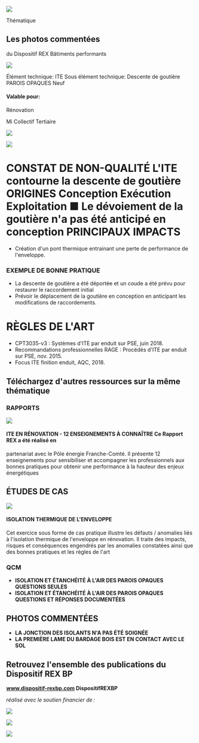 ![](<images/Dévoiement de la goutière pour une ITE continue/_page_0_Picture_0.jpeg>)

Thématique

## Les photos commentées

du Dispositif REX Bâtiments performants

![](<images/Dévoiement de la goutière pour une ITE continue/_page_0_Picture_3.jpeg>)

Élément technique: ITE Sous élément technique: Descente de goutière PAROIS OPAQUES Neuf

#### Valable pour:

Rénovation

 Mi Collectif Tertiaire

![](<images/Dévoiement de la goutière pour une ITE continue/_page_0_Picture_9.jpeg>)

![](<images/Dévoiement de la goutière pour une ITE continue/_page_0_Picture_10.jpeg>)

# CONSTAT DE NON-QUALITÉ L'ITE contourne la descente de goutière ORIGINES Conception Exécution Exploitation ■ Le dévoiement de la goutière n'a pas été anticipé en conception PRINCIPAUX IMPACTS

- Création d'un pont thermique entrainant une perte de performance de l'enveloppe.
### EXEMPLE DE BONNE PRATIQUE

- La descente de goutière a été déportée et un coude a été prévu pour restaurer le raccordement initial
- Prévoir le déplacement de la goutière en conception en anticipant les modifications de raccordements.

# RÈGLES DE L'ART

- CPT3035-v3 : Systèmes d'ITE par enduit sur PSE, juin 2018.
- Recommandations professionnelles RAGE : Procédés d'ITE par enduit sur PSE, nov. 2015.
- Focus ITE finition enduit, AQC, 2018.

## Téléchargez d'autres ressources sur la même thématique

### RAPPORTS

![](<images/Dévoiement de la goutière pour une ITE continue/_page_1_Picture_6.jpeg>)

#### **ITE EN RÉNOVATION - 12 ENSEIGNEMENTS À CONNAÎTRE** Ce Rapport REX a été réalisé en

partenariat avec le Pôle énergie Franche-Comté. Il présente 12 enseignements pour sensibiliser et accompagner les professionnels aux bonnes pratiques pour obtenir une performance à la hauteur des enjeux énergétiques

## ÉTUDES DE CAS

![](<images/Dévoiement de la goutière pour une ITE continue/_page_1_Figure_10.jpeg>)

#### **ISOLATION THERMIQUE DE L'ENVELOPPE**

Cet exercice sous forme de cas pratique illustre les défauts / anomalies liés à l'isolation thermique de l'enveloppe en rénovation. Il traite des impacts, risques et conséquences engendrés par les anomalies constatées ainsi que des bonnes pratiques et les règles de l'art

### QCM

- **ISOLATION ET ÉTANCHÉITÉ À L'AIR DES PAROIS OPAQUES QUESTIONS SEULES**
- **ISOLATION ET ÉTANCHÉITÉ À L'AIR DES PAROIS OPAQUES QUESTIONS ET RÉPONSES DOCUMENTÉES**

## PHOTOS COMMENTÉES

- **LA JONCTION DES ISOLANTS N'A PAS ÉTÉ SOIGNÉE**
- **LA PREMIÈRE LAME DU BARDAGE BOIS EST EN CONTACT AVEC LE SOL**

## Retrouvez l'ensemble des publications du Dispositif REX BP

**www.dispositif-rexbp.com DispositifREXBP**

*réalisé avec le soutien financier de :*

![](<images/Dévoiement de la goutière pour une ITE continue/_page_1_Picture_23.jpeg>)

![](<images/Dévoiement de la goutière pour une ITE continue/_page_1_Picture_24.jpeg>)

![](<images/Dévoiement de la goutière pour une ITE continue/_page_1_Picture_25.jpeg>)
